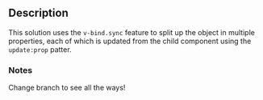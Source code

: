 ## Description

This solution uses the `v-bind.sync` feature to split up the object in multiple properties, each of which is updated from the child component using the `update:prop` patter.

### Notes

Change branch to see all the ways!
